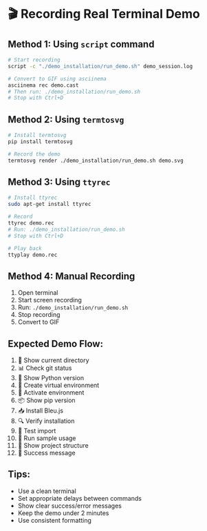 # 🎬 Recording Real Terminal Demo

## Method 1: Using `script` command

```bash
# Start recording
script -c "./demo_installation/run_demo.sh" demo_session.log

# Convert to GIF using asciinema
asciinema rec demo.cast
# Then run: ./demo_installation/run_demo.sh
# Stop with Ctrl+D
```

## Method 2: Using `termtosvg`

```bash
# Install termtosvg
pip install termtosvg

# Record the demo
termtosvg render ./demo_installation/run_demo.sh demo.svg
```

## Method 3: Using `ttyrec`

```bash
# Install ttyrec
sudo apt-get install ttyrec

# Record
ttyrec demo.rec
# Run: ./demo_installation/run_demo.sh
# Stop with Ctrl+D

# Play back
ttyplay demo.rec
```

## Method 4: Manual Recording

1. Open terminal
2. Start screen recording
3. Run: `./demo_installation/run_demo.sh`
4. Stop recording
5. Convert to GIF

## Expected Demo Flow:

1. 📁 Show current directory
2. 📊 Check git status
3. 🐍 Show Python version
4. 🔧 Create virtual environment
5. 🔌 Activate environment
6. 📦 Show pip version
7. 📥 Install Bleu.js
8. 🔍 Verify installation
9. 🧪 Test import
10. 🎯 Run sample usage
11. 📁 Show project structure
12. 🎉 Success message

## Tips:

- Use a clean terminal
- Set appropriate delays between commands
- Show clear success/error messages
- Keep the demo under 2 minutes
- Use consistent formatting
